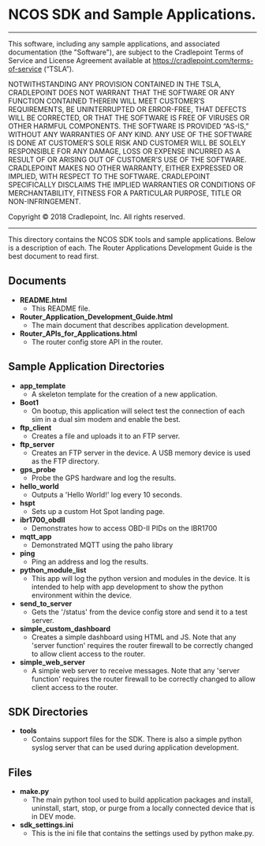 # NCOS SDK and Sample Applications.
----------

This software, including any sample applications, and associated documentation (the "Software"), are subject to the Cradlepoint Terms of Service and License Agreement available at https://cradlepoint.com/terms-of-service (“TSLA”).

NOTWITHSTANDING ANY PROVISION CONTAINED IN THE TSLA, CRADLEPOINT DOES NOT WARRANT THAT THE SOFTWARE OR ANY FUNCTION CONTAINED THEREIN WILL MEET CUSTOMER’S REQUIREMENTS, BE UNINTERRUPTED OR ERROR-FREE, THAT DEFECTS WILL BE CORRECTED, OR THAT THE SOFTWARE IS FREE OF VIRUSES OR OTHER HARMFUL COMPONENTS. THE SOFTWARE IS PROVIDED “AS-IS,” WITHOUT ANY WARRANTIES OF ANY KIND. ANY USE OF THE SOFTWARE IS DONE AT CUSTOMER’S SOLE RISK AND CUSTOMER WILL BE SOLELY RESPONSIBLE FOR ANY DAMAGE, LOSS OR EXPENSE INCURRED AS A RESULT OF OR ARISING OUT OF CUSTOMER’S USE OF THE SOFTWARE. CRADLEPOINT MAKES NO OTHER WARRANTY, EITHER EXPRESSED OR IMPLIED, WITH RESPECT TO THE SOFTWARE. CRADLEPOINT SPECIFICALLY DISCLAIMS THE IMPLIED  WARRANTIES OR CONDITIONS OF MERCHANTABILITY, FITNESS FOR A PARTICULAR PURPOSE, TITLE OR NON-INFRINGEMENT.

Copyright © 2018 Cradlepoint, Inc.  All rights reserved.

----------

This directory contains the NCOS SDK tools and sample applications. Below is a description of each. The Router Applications Development Guide is the best document to read first.

## Documents 

- **README.html**
    - This README file.
- **Router\_Application\_Development_Guide.html**
    - The main document that describes application development.
- **Router\_APIs\_for_Applications.html**
    - The router config store API in the router.

## Sample Application Directories 

- **app_template**
    - A skeleton template for the creation of a new application.
- **Boot1**
    - On bootup, this application will select test the connection of each sim in a dual sim modem and enable the best.
- **ftp_client**
    - Creates a file and uploads it to an FTP server.
- **ftp_server**
    - Creates an FTP server in the device. A USB memory device is used as the FTP directory.
- **gps_probe**
    - Probe the GPS hardware and log the results.
- **hello_world**
    - Outputs a 'Hello World!' log every 10 seconds. 
- **hspt**
    - Sets up a custom Hot Spot landing page.
- **ibr1700_obdII**
    - Demonstrates how to access OBD-II PIDs on the IBR1700
- **mqtt_app**
    - Demonstrated MQTT using the paho library
- **ping**
    - Ping an address and log the results.
- **python\_module_list**
    - This app will log the python version and modules in the device. It is intended to help with app development to show the python environment within the device.
- **send\_to_server**
    - Gets the '/status' from the device config store and send it to a test server.
- **simple\_custom_dashboard**
    - Creates a simple dashboard using HTML and JS. Note that any 'server function' requires the router firewall to be correctly changed to allow client access to the router.
- **simple\_web_server**
    - A simple web server to receive messages. Note that any 'server function' requires the router firewall to be correctly changed to allow client access to the router.




## SDK Directories 

- **tools**
    - Contains support files for the SDK. There is also a simple python syslog server that can be used during application development.

## Files 

- **make.py**
    - The main python tool used to build application packages and install, uninstall, start, stop, or purge from a locally connected device that is in DEV mode.
- **sdk_settings.ini**
    - This is the ini file that contains the settings used by python make.py.




